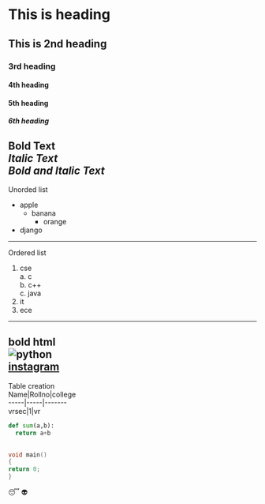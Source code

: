 # This is heading
## This is 2nd heading
### 3rd heading
#### 4th heading
#### 5th heading
##### 6th heading
**Bold Text**  
*Italic Text*  
***Bold and Italic Text***  
--------------------------------------------
Unorded list
- apple
  - banana
    - orange
 - django
 ---------------------------------
 Ordered list
 1. cse  
  a. c  
  b. c++  
  c. java  
 2.  it
 3. ece   
 ----------------------------------------------------------------------------------------------------------------------------------------------
 <b> bold html</b>  
 ![python](https://i2.wp.com/www.xamnation.com/wp-content/uploads/2019/12/5-application-areas-of-Python-programming-language.jpg?fit=860%2C477&ssl=1)   
 [instagram](https://www.instagram.com/accounts/login/)   
 -----------------------------------------------------------------
Table creation  
Name|Rollno|college  
-----|-----|-------  
vrsec|1|vr  

```python
def sum(a,b):
  return a+b
  
  ```
  
  ```c
  void main()
  {
  return 0;
  }
  
  ```
  
  :sleeping:
  :alien:
